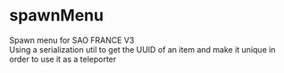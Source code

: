 # spawnMenu
 Spawn menu for SAO FRANCE V3<br>
Using a serialization util to get the UUID of an item and make it unique in order to use it as a teleporter
